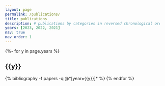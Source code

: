 ```yaml
---
layout: page
permalink: /publications/
title: publications
description: # publications by categories in reversed chronological order. generated by jekyll-scholar.
years: [2023, 2022, 2021]
nav: true
nav_order: 1
---
```


<!-- _pages/publications.md -->
<div class="publications">

{%- for y in page.years %}

  <h2 class="year">{{y}}</h2>
  {% bibliography -f papers -q @*[year={{y}}]* %}
{% endfor %}

</div>
